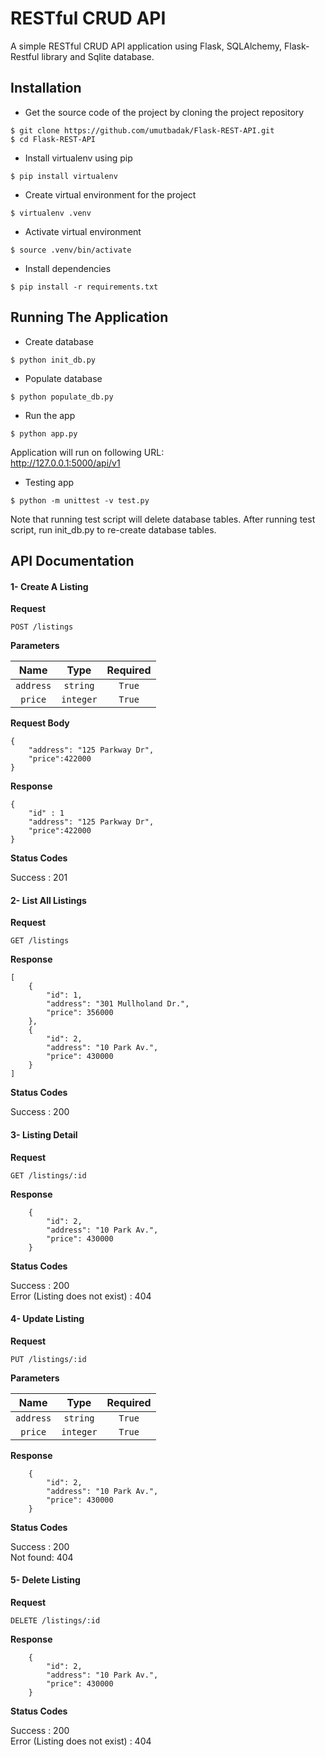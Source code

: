 # RESTful CRUD API
 A simple RESTful CRUD API application using Flask, SQLAlchemy, Flask-Restful library and Sqlite database.
 
## Installation 
* Get the source code of the project by cloning the project repository

```
$ git clone https://github.com/umutbadak/Flask-REST-API.git
$ cd Flask-REST-API
```

* Install virtualenv using pip
```
$ pip install virtualenv 
```
* Create virtual environment for the project
```
$ virtualenv .venv 
```  
* Activate virtual environment
```
$ source .venv/bin/activate
```  
 * Install dependencies
```
$ pip install -r requirements.txt
``` 
## Running The Application
* Create database 
```
$ python init_db.py
``` 
* Populate database 
```
$ python populate_db.py
``` 
* Run the app 
```
$ python app.py
```
Application will run on following URL: <br>
http://127.0.0.1:5000/api/v1

* Testing app
```
$ python -m unittest -v test.py
```
Note that running test script will delete database tables. 
After running test script,  run init_db.py to re-create database tables.

## API Documentation

#### 1- Create A Listing

**Request**
```
POST /listings
```
**Parameters**

Name|Type|Required
:-:|:-:|:-:
`address`|`string`|`True`
`price`|`integer`|`True`


**Request Body**
```
{
    "address": "125 Parkway Dr", 
    "price":422000
}
```

**Response**

```
{
    "id" : 1
    "address": "125 Parkway Dr", 
    "price":422000
}
```

**Status Codes** 

Success : 201 

#### 2- List All Listings

**Request**
```
GET /listings
```

**Response**

```
[
    {
        "id": 1,
        "address": "301 Mullholand Dr.",
        "price": 356000
    },
    {
        "id": 2,
        "address": "10 Park Av.",
        "price": 430000
    }
]
```

**Status Codes** 

Success : 200
 
#### 3- Listing Detail 

**Request**
```
GET /listings/:id
```

**Response**

```
    {
        "id": 2,
        "address": "10 Park Av.",
        "price": 430000
    }
```

**Status Codes** 

Success : 200 <br>
Error (Listing does not exist) : 404

#### 4- Update Listing 

**Request**
```
PUT /listings/:id
```

**Parameters**

Name|Type|Required
:-:|:-:|:-:
`address`|`string`|`True`
`price`|`integer`|`True`

**Response**

```
    {
        "id": 2,
        "address": "10 Park Av.",
        "price": 430000
    }
```

**Status Codes** 

Success : 200 <br>
Not found: 404

#### 5- Delete Listing 

**Request**
```
DELETE /listings/:id
```

**Response**

```
    {
        "id": 2,
        "address": "10 Park Av.",
        "price": 430000
    }
```

**Status Codes** 

Success : 200 <br>
Error (Listing does not exist) : 404

